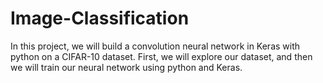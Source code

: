 # Image-Classification

In this project, we will build a convolution neural network in Keras with python on a CIFAR-10 dataset. First, we will explore our dataset, and then we will train our neural network using python and Keras.
